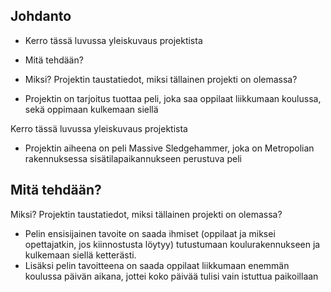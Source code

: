 ## Johdanto


* Kerro tässä luvussa yleiskuvaus projektista 




* Mitä tehdään? 



* Miksi? Projektin taustatiedot, miksi tällainen projekti on olemassa?  
- Projektin on tarjoitus tuottaa peli, joka saa oppilaat liikkumaan koulussa, sekä oppimaan kulkemaan siellä





 Kerro tässä luvussa yleiskuvaus projektista
  - Projektin aiheena on peli Massive Sledgehammer, joka on Metropolian rakennuksessa sisätilapaikannukseen perustuva peli
  
  

 Mitä tehdään?
  -




 Miksi? Projektin taustatiedot, miksi tällainen projekti on olemassa?  
  - Pelin ensisijainen tavoite on saada ihmiset (oppilaat ja miksei opettajatkin, jos kiinnostusta löytyy) tutustumaan              koulurakennukseen ja kulkemaan siellä ketterästi.
  - Lisäksi pelin tavoitteena on saada oppilaat liikkumaan enemmän koulussa päivän aikana, jottei koko päivää tulisi vain           istuttua paikoillaan
  
